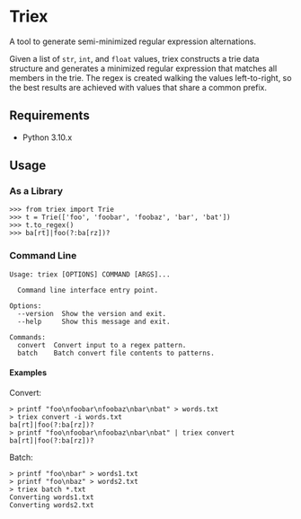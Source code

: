 # Triex

A tool to generate semi-minimized regular expression alternations.

Given a list of `str`, `int`, and `float` values, triex constructs a trie data structure and generates a minimized regular expression that matches all members in the trie. The regex is created walking the values left-to-right, so the best results are achieved with values that share a common prefix.


## Requirements

* Python 3.10.x


## Usage

### As a Library

```
>>> from triex import Trie
>>> t = Trie(['foo', 'foobar', 'foobaz', 'bar', 'bat'])
>>> t.to_regex()
>>> ba[rt]|foo(?:ba[rz])?
```

### Command Line

```
Usage: triex [OPTIONS] COMMAND [ARGS]...

  Command line interface entry point.

Options:
  --version  Show the version and exit.
  --help     Show this message and exit.

Commands:
  convert  Convert input to a regex pattern.
  batch    Batch convert file contents to patterns.
```

#### Examples

Convert:

```
> printf "foo\nfoobar\nfoobaz\nbar\nbat" > words.txt
> triex convert -i words.txt
ba[rt]|foo(?:ba[rz])?
> printf "foo\nfoobar\nfoobaz\nbar\nbat" | triex convert
ba[rt]|foo(?:ba[rz])?
```

Batch:
```
> printf "foo\nbar" > words1.txt
> printf "foo\nbaz" > words2.txt
> triex batch *.txt
Converting words1.txt
Converting words2.txt
```
